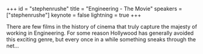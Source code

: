 ﻿+++
id = "stephenrushe"
title = "Engineering - The Movie"
speakers = ["stephenrushe"]
keynote = false
lightning = true
+++

There are few films in the history of cinema that truly capture the majesty of working in Engineering. For some reason Hollywood has generally avoided this exciting genre, but every once in a while something sneaks through the net...